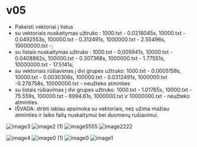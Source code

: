 # v05

* Pakeisti vektoriai į listus
* su vektoriais nuskaitymas užtruko : 1000.txt - 0.0218045s,  10000.txt - 0.0492553s,  100000.txt - 0.312491s,  1000000.txt - 2.55496s, 10000000.txt -;
* su listais nuskaitymas užtruko : 1000.txt - 0,005941s,   10000.txt - 0.0408882s,   100000.txt - 0.307368s,   1000000.txt - 1.77551s,  10000000.txt - 17.5141s;
* su vektoriais rūšiavimas į dvi grupes užtruko: 1000.txt - 0.0005158s, 10000.txt - 0.0030306s, 100000.txt - 0.0312491s, 1000000.txt -0.278758s, 10000000.txt - neužteko atminties
* su listais rūšiavimas į dvi grupes užtruko: 1000.txt - 1.01765s, 10000.txt - 75.559s,  100000.txt - 6994.61s, 1000000.txt ir 10000000.txt - neužteko atminties. 
* IŠVADA: dirbti labiau apsimoka su vektoriais, nez užima mažiau atminties ir laiko failų nuskaitymui bei duomenų rušiavimui. 


![image3](https://user-images.githubusercontent.com/90148059/140397998-c1293218-416e-46e2-845b-901c84384b79.jpeg)
![image2 (1)](https://user-images.githubusercontent.com/90148059/140398007-af258643-1e27-492f-b87d-a75449a91eeb.jpeg)
![image5555](https://user-images.githubusercontent.com/90148059/140400089-40a817e8-8021-4f68-a6f3-909901fda24b.jpeg)
![image2222](https://user-images.githubusercontent.com/90148059/140400099-90d47588-5e8c-4e32-965e-8a9350f49b10.jpeg)

![image4](https://user-images.githubusercontent.com/90148059/140398015-8f6e87fd-80cc-4888-85a7-66c0aa14c373.jpeg)
![image0 (1)](https://user-images.githubusercontent.com/90148059/140398020-d7eee739-ff6d-43e5-8737-ddd3990f5841.jpeg)
![image0](https://user-images.githubusercontent.com/90148059/140398027-f90bc2a4-cdd6-4c1d-8987-e4c0057ca5f4.jpeg)
![image1](https://user-images.githubusercontent.com/90148059/140398036-0574bbdf-153e-449b-b0e4-7d2ab0b005a0.jpeg)

